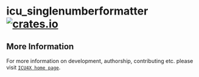 # icu_singlenumberformatter [![crates.io](https://img.shields.io/crates/v/icu_singlenumberformatter)](https://crates.io/crates/icu_singlenumberformatter)



## More Information

For more information on development, authorship, contributing etc. please visit [`ICU4X home page`](https://github.com/unicode-org/icu4x).

